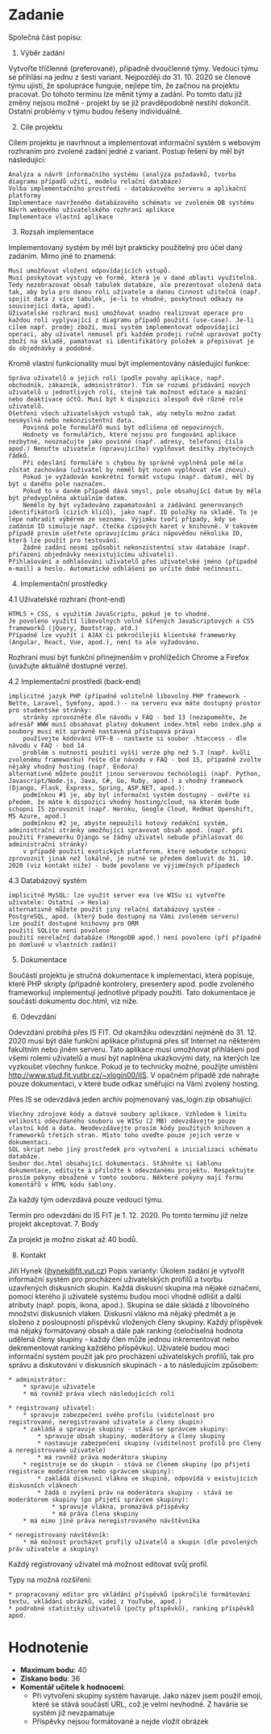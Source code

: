 # **Zadanie**
   
Společná část popisu:
1. Výběr zadání

Vytvořte tříčlenné (preferované), případně dvoučlenné týmy. Vedoucí týmu se přihlásí na jednu z šesti variant. Nejpozději do 31. 10. 2020 se členové týmu ujistí, že spolupráce funguje, nejlépe tím, že začnou na projektu pracovat. Do tohoto termínu lze měnit týmy a zadání. Po tomto datu již změny nejsou možné - projekt by se již pravděpodobně nestihl dokončit. Ostatní problémy v týmu budou řešeny individuálně.

2. Cíle projektu

Cílem projektu je navrhnout a implementovat informační systém s webovým rozhraním pro zvolené zadání jedné z variant. Postup řešení by měl být následující:

    Analýza a návrh informačního systému (analýza požadavků, tvorba diagramu případů užití, modelu relační databáze)
    Volba implementačního prostředí - databázového serveru a aplikační platformy
    Implementace navrženého databázového schématu ve zvoleném DB systému
    Návrh webového uživatelského rozhraní aplikace
    Implementace vlastní aplikace

3. Rozsah implementace

Implementovaný systém by měl být prakticky použitelný pro účel daný zadáním. Mimo jiné to znamená:

    Musí umožňovat vložení odpovídajících vstupů.
    Musí poskytovat výstupy ve formě, která je v dané oblasti využitelná. Tedy nezobrazovat obsah tabulek databáze, ale prezentovat uložená data tak, aby byla pro danou roli uživatele a danou činnost užitečná (např. spojit data z více tabulek, je-li to vhodné, poskytnout odkazy na související data, apod).
    Uživatelské rozhraní musí umožňovat snadno realizovat operace pro každou roli vyplývající z diagramu případů použití (use-case). Je-li cílem např. prodej zboží, musí systém implementovat odpovídající operaci, aby uživatel nemusel při každém prodeji ručně upravovat počty zboží na skladě, pamatovat si identifikátory položek a přepisovat je do objednávky a podobně.

Kromě vlastní funkcionality musí být implementovány následující funkce:

    Správa uživatelů a jejich rolí (podle povahy aplikace, např. obchodník, zákazník, administrátor). Tím se rozumí přidávání nových uživatelů u jednotlivých rolí, stejně tak možnost editace a mazání nebo deaktivace účtů. Musí být k dispozici alespoň dvě různé role uživatelů.
    Ošetření všech uživatelských vstupů tak, aby nebylo možno zadat nesmyslná nebo nekonzistentní data.
        Povinná pole formulářů musí být odlišena od nepovinných.
        Hodnoty ve formulářích, které nejsou pro fungování aplikace nezbytné, neoznačujte jako povinné (např. adresy, telefonní čísla apod.) Nenuťte uživatele (opravujícího) vyplňovat desítky zbytečných řádků.
        Při odeslání formuláře s chybou by správně vyplněná pole měla zůstat zachována (uživatel by neměl být nucen vyplňovat vše znovu).
        Pokud je vyžadován konkrétní formát vstupu (např. datum), měl by být u daného pole naznačen.
        Pokud to v daném případě dává smysl, pole obsahující datum by měla být předvyplněna aktuálním datem.
        Nemělo by být vyžadováno zapamatování a zadávání generovaných identifikátorů (cizích klíčů), jako např. ID položky na skladě. To je lépe nahradit výběrem ze seznamu. Výjimku tvoří případy, kdy se zadáním ID simuluje např. čtečka čipových karet v knihovně. V takovém případě prosím ušetřete opravujícímu práci nápovědou několika ID, která lze použít pro testování.
        Žádné zadání nesmí způsobit nekonzistentní stav databáze (např. přiřazení objednávky neexistujícímu uživateli).
    Přihlašování a odhlašování uživatelů přes uživatelské jméno (případně e-mail) a heslo. Automatické odhlášení po určité době nečinnosti.

4. Implementační prostředky

4.1 Uživatelské rozhraní (front-end)

    HTML5 + CSS, s využitím JavaScriptu, pokud je to vhodné.
    Je povoleno využití libovolných volně šířených JavaScriptových a CSS frameworků (jQuery, Bootstrap, atd.)
    Případně lze využít i AJAX či pokročilejší klientské frameworky (Angular, React, Vue, apod.), není to ale vyžadováno.

Rozhraní musí být funkční přinejmenším v prohlížečích Chrome a Firefox (uvažujte aktuálně dostupné verze).

4.2 Implementační prostředí (back-end)

    implicitně jazyk PHP (případně volitelně libovolný PHP framework - Nette, Laravel, Symfony, apod.) - na serveru eva máte dostupný prostor pro studentské stránky:
        stránky zprovozněte dle návodu v FAQ - bod 13 (nezapomeňte, že adresář WWW musí obsahovat platný dokument index.html nebo index.php a soubory musí mít správně nastavená přístupová práva)
        používejte kódování UTF-8 - nastavte si soubor .htaccess - dle návodu v FAQ - bod 14
        problém s nutností použití vyšší verze php než 5.3 (např. kvůli zvolenému frameworku) řešte dle návodu v FAQ - bod 15, případně zvolte nějaký vhodný hosting (např. Endora)
    alternativně můžete použít jinou serverovou technologii (např. Python, Javascript/Node.js, Java, C#, Go, Ruby, apod.) a vhodný framework (Django, Flask, Express, Spring, ASP.NET, apod.):
        podmínkou #1 je, aby byl informační systém dostupný - ověřte si předem, že máte k dispozici vhodný hosting/cloud, na kterém bude schopni IS zprovoznit (např. Heroku, Google Cloud, RedHat Openshift, MS Azure, apod.)
        podmínkou #2 je, abyste nepoužili hotový redakční systém, administrační stránky umožňující spravovat obsah apod. (např. při použití Frameworku Django se žádný uživatel nebude přihlašovat do administrační stránky)
        v případě použití exotických platforem, které nebudete schopni zprovoznit jinak než lokálně, je nutné se předem domluvit do 31. 10. 2020 (viz kontakt níže) - bude povoleno ve výjimečných případech 

4.3 Databázový systém

    implicitně MySQL: lze využít server eva (ve WISu si vytvořte uživatele: Ostatní -> Hesla)
    alternativně můžete použít jiný relační databázový systém - PostgreSQL, apod. (který bude dostupný na Vámi zvoleném serveru)
    lze použít dostupné knihovny pro ORM
    použití SQLite není povoleno
    použití nerelační databáze (MongoDB apod.) není povoleno (pří případně po domluvě u vlastních zadání)

5. Dokumentace

Součástí projektu je stručná dokumentace k implementaci, která popisuje, které PHP skripty (případně kontrolery, presentery apod. podle zvoleného frameworku) implementují jednotlivé případy použití. Tato dokumentace je součástí dokumentu doc.html, viz níže.

6. Odevzdání

Odevzdání probíhá přes IS FIT. Od okamžiku odevzdání nejméně do 31. 12. 2020 musí být dále funkční aplikace přístupná přes síť Internet na některém fakultním nebo jiném serveru. Tato aplikace musí umožňovat přihlášení pod všemi rolemi uživatelů a musí být naplněna ukázkovými daty, na kterých lze vyzkoušet všechny funkce. Pokud je to technicky možné, použijte umístění http://www.stud.fit.vutbr.cz/~xlogin00/IIS. V opačném případě zde nahrajte pouze dokumentaci, v které bude odkaz směřující na Vámi zvolený hosting.

Přes IS se odevzdává jeden archiv pojmenovaný vas_login.zip obsahující:

    Všechny zdrojové kódy a datové soubory aplikace. Vzhledem k limitu velikosti odevzdaného souboru ve WISu (2 MB) odevzdávejte pouze vlastní kód a data. Neodevzdávejte prosím kódy použitých knihoven a frameworků třetích stran. Místo toho uveďte pouze jejich verze v dokumentaci.
    SQL skript nebo jiný prostředek pro vytvoření a inicializaci schématu databáze.
    Soubor doc.html obsahující dokumentaci. Stáhněte si šablonu dokumentace, editujte a přiložte k odevzdanému projektu. Respektujte prosím pokyny obsažené v tomto souboru. Některé pokyny mají formu komentářů v HTML kódu šablony.

Za každý tým odevzdává pouze vedoucí týmu.

Termín pro odevzdání do IS FIT je 1. 12. 2020. Po tomto termínu již nelze projekt akceptovat.
7. Body

Za projekt je možno získat až 40 bodů.

8. Kontakt

Jiří Hynek (ihynek@fit.vut.cz)
Popis varianty:
Úkolem zadání je vytvořit informační systém pro procházení uživatelských profilů a tvorbu uzavřených diskusních skupin. Každá diskusní skupina má nějaké označení, pomocí kterého ji uživatelé systému budou moci vhodně odlišit a další atributy (např. popis, ikona, apod.). Skupina se dále skládá z libovolného množství diskusních vláken. Diskusní vlákno má nějaký předmět a je složeno z posloupnosti příspěvků vložených členy skupiny. Každý příspěvek má nějaký formátovaný obsah a dále pak ranking (celočíselná hodnota udělená členy skupiny - každý člen může jednou inkrementovat nebo dekrementovat ranking každého příspěvku). Uživatelé budou moci informační systém použít jak pro procházení uživatelských profilů, tak pro správu a diskutování v diskusních skupinách - a to následujícím způsobem:

    * administrátor:
        * spravuje uživatele
        * má rovněž práva všech následujících rolí

    * registrovaný uživatel:
        * spravuje zabezpečení svého profilu (viditelnost pro registrované, neregistrované uživatele a členy skupin)
        * zakládá a spravuje skupiny - stává se správcem skupiny:
            * spravuje obsah skupiny, moderátory a členy skupiny
            * nastavuje zabezpečení skupiny (viditelnost profilů pro členy a neregistrované uživatele)
            * má rovněž práva moderátora skupiny
        * registruje se do skupin - stává se členem skupiny (po přijetí registrace moderátorem nebo správcem skupiny):
            * zakládá diskusní vlákna ve skupině, odpovídá v existujících diskusních vláknech
            * žádá o zvýšení práv na moderátora skupiny - stává se moderátorem skupiny (po přijetí správcem skupiny):
                * spravuje vlákna, promazává příspěvky
                * má práva člena skupiny
        * má mimo jiné práva neregistrovaného návštěvníka

    * neregistrovaný návštěvník:
        * má možnost procházet profily uživatelů a skupin (dle povolených práv uživatele a skupiny)

Každý registrovaný uživatel má možnost editovat svůj profil.

Typy na možná rozšíření:

    * propracovaný editor pro vkládání příspěvků (pokročilé formátování textu, vkládání obrázků, videí z YouTube, apod.)
    * podrobné statistiky uživatelů (počty příspěvků), ranking příspěvků apod.
# **Hodnotenie**
* **Maximum bodu**: 40
* **Ziskano bodu**: 36
* **Komentář učitele k hodnocení**:
   * Při vytvoření skupiny systém havaruje. Jako název jsem použil emoji, které se stává součástí URL, což je velmi nevhodné. Z havárie se systém již nevzpamatuje 
   * Příspěvky nejsou formátované a nejde vložit obrázek